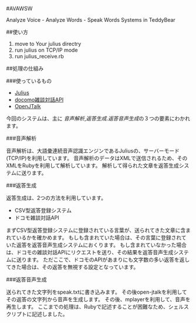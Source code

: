 #AVAWSW

Analyze Voice - Analyze Words - Speak Words Systems in  TeddyBear 

##使い方

1. move to Your julius directry
2. run julius on TCP/IP mode 
4. run julius_receive.rb

##処理の仕組み

###使っているもの

* [Julius](julius.sourceforge.jp)
* [docomo雑談対話API](https://dev.smt.docomo.ne.jp/?p=docs.api.page&api_docs_id=3)
* [OpenJTalk](http://open-jtalk.sourceforge.net/)

今回のシステムは、主に *音声解析*,*返答生成*.*返答音声生成*の３つの要素にわかれます。

###音声解析

音声解析は、大語彙連続音声認識エンジンであるJuliusの、サーバーモード(TCP/IP)を利用しています。
音声解析のデータはXMLで送信されるため、そのXMLをRubyを利用して解析しています。
解析して得られた文章を返答生成システムに送ります。

###返答生成

返答生成は、2つの方法を利用しています。

* CSV型返答登録システム
* ドコモ雑談対話API

まずCSV型返答登録システムに登録されている言葉が、送られてきた文章に含まれているかを確かめます。
もしも含まれていた場合は、その言葉に登録されていた返答を返答音声生成システムにおくります。
もし含まれていなかった場合は、ドコモの雑談対話APIにリクエストを送り、その結果を返答音声生成システムに送ります。
ただここで、ドコモのAPIがあまりにも文字数の多い返答を返してきた場合は、その返答を無視する設定となっています。

###返答音声生成

送られてきた文字列をspeak.txtに書き込みます。
その後open-jtalkを利用してその返答の文字列から音声を生成します。
その後、mplayerを利用して、音声を再生します。
ここまでの処理は、Rubyで記述することが困難なため、シェルスクリプトに記述しました。

